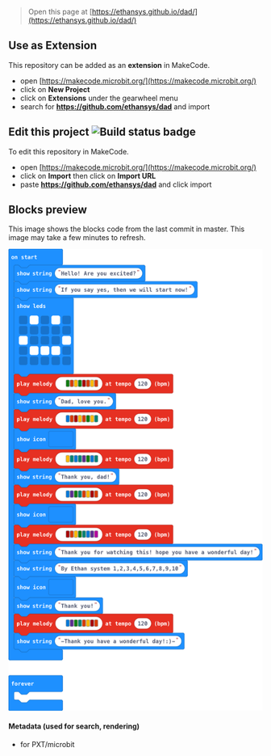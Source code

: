 
> Open this page at [https://ethansys.github.io/dad/](https://ethansys.github.io/dad/)

## Use as Extension

This repository can be added as an **extension** in MakeCode.

* open [https://makecode.microbit.org/](https://makecode.microbit.org/)
* click on **New Project**
* click on **Extensions** under the gearwheel menu
* search for **https://github.com/ethansys/dad** and import

## Edit this project ![Build status badge](https://github.com/ethansys/dad/workflows/MakeCode/badge.svg)

To edit this repository in MakeCode.

* open [https://makecode.microbit.org/](https://makecode.microbit.org/)
* click on **Import** then click on **Import URL**
* paste **https://github.com/ethansys/dad** and click import

## Blocks preview

This image shows the blocks code from the last commit in master.
This image may take a few minutes to refresh.

![A rendered view of the blocks](https://github.com/ethansys/dad/raw/master/.github/makecode/blocks.png)

#### Metadata (used for search, rendering)

* for PXT/microbit
<script src="https://makecode.com/gh-pages-embed.js"></script><script>makeCodeRender("{{ site.makecode.home_url }}", "{{ site.github.owner_name }}/{{ site.github.repository_name }}");</script>
